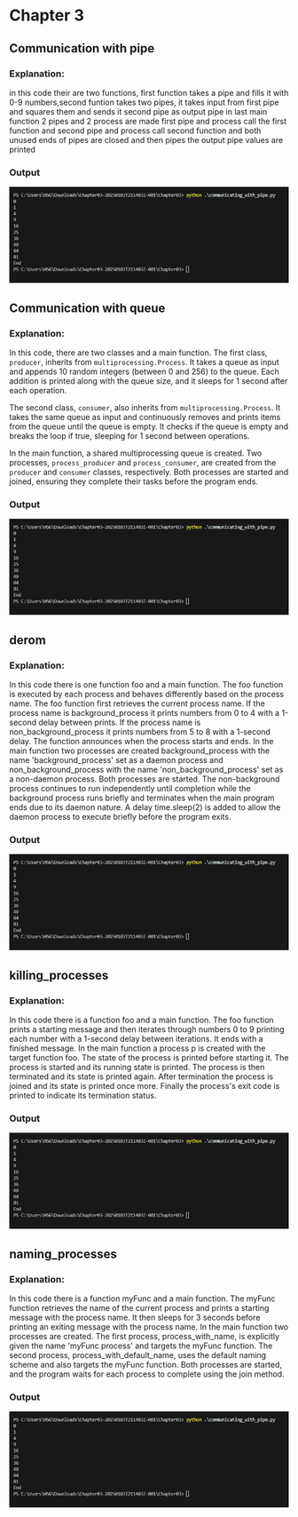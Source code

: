 # Chapter 3

## Communication with pipe
### Explanation:
in this code their are two functions, first function takes a pipe and fills it with 0-9 numbers,second funtion takes two pipes, it takes input from first pipe and squares them and sends it second pipe as output pipe
in last main function 2 pipes and 2 process are made first pipe and process call the first function and second pipe and process call second function and both unused ends of pipes are closed and then pipes the output pipe values are printed

### Output
![Communication with pipe](Chapter3/images/CommunicationWithPipe.PNG "image1")

## Communication with queue
### Explanation:
In this code, there are two classes and a main function. The first class, `producer`, inherits from `multiprocessing.Process`. It takes a queue as input and appends 10 random integers (between 0 and 256) to the queue. Each addition is printed along with the queue size, and it sleeps for 1 second after each operation. 

The second class, `consumer`, also inherits from `multiprocessing.Process`. It takes the same queue as input and continuously removes and prints items from the queue until the queue is empty. It checks if the queue is empty and breaks the loop if true, sleeping for 1 second between operations.

In the main function, a shared multiprocessing queue is created. Two processes, `process_producer` and `process_consumer`, are created from the `producer` and `consumer` classes, respectively. Both processes are started and joined, ensuring they complete their tasks before the program ends.

### Output
![Communication with pipe](Chapter3/images/CommunicationWithPipe.PNG "image1")

## derom
### Explanation:
In this code there is one function foo and a main function. The foo function is executed by each process and behaves differently based on the process name. The foo function first retrieves the current process name. If the process name is background_process it prints numbers from 0 to 4 with a 1-second delay between prints. If the process name is non_background_process it prints numbers from 5 to 8 with a 1-second delay. The function announces when the process starts and ends. In the main function two processes are created background_process with the name 'background_process' set as a daemon process and non_background_process with the name 'non_background_process' set as a non-daemon process. Both processes are started. The non-background process continues to run independently until completion while the background process runs briefly and terminates when the main program ends due to its daemon nature. A delay time.sleep(2) is added to allow the daemon process to execute briefly before the program exits.
### Output
![Communication with pipe](Chapter3/images/CommunicationWithPipe.PNG "image1")


## killing_processes
### Explanation:
In this code there is a function foo and a main function. The foo function prints a starting message and then iterates through numbers 0 to 9 printing each number with a 1-second delay between iterations. It ends with a finished message. In the main function a process p is created with the target function foo. The state of the process is printed before starting it. The process is started and its running state is printed. The process is then terminated and its state is printed again. After termination the process is joined and its state is printed once more. Finally the process's exit code is printed to indicate its termination status.
### Output
![Communication with pipe](Chapter3/images/CommunicationWithPipe.PNG "image1")


## naming_processes
### Explanation:
In this code there is a function myFunc and a main function. The myFunc function retrieves the name of the current process and prints a starting message with the process name. It then sleeps for 3 seconds before printing an exiting message with the process name. In the main function two processes are created. The first process, process_with_name, is explicitly given the name 'myFunc process' and targets the myFunc function. The second process, process_with_default_name, uses the default naming scheme and also targets the myFunc function. Both processes are started, and the program waits for each process to complete using the join method.
### Output
![Communication with pipe](Chapter3/images/CommunicationWithPipe.PNG "image1")


